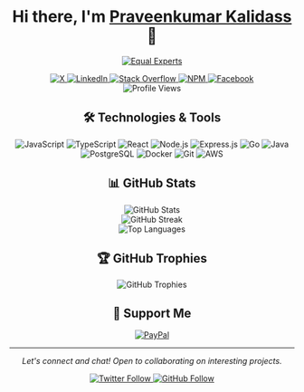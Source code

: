 <h1 align="center">Hi there, I'm <a href="https://github.com/praveenkumar-kalidass">Praveenkumar Kalidass</a> 👋</h1>

<p align="center">
  <a href="https://www.equalexperts.com"><img src="https://img.shields.io/badge/Senior%20Software%20Engineer-Equal%20Experts-1895D4?style=for-the-badge" alt="Equal Experts" /></a>
</p>

<div align="center">
  <a href="https://x.com/mrpravin94">
    <img src="https://img.shields.io/badge/X-000000?style=for-the-badge&logo=x&logoColor=white" alt="X" />
  </a>
  <a href="https://www.linkedin.com/in/praveenkumar-kalidass/">
    <img src="https://img.shields.io/badge/LinkedIn-0077B5?style=for-the-badge&logo=linkedin&logoColor=white" alt="LinkedIn" />
  </a>
  <a href="https://stackoverflow.com/users/7526877/praveenkumar-kalidass">
    <img src="https://img.shields.io/badge/Stack_Overflow-FE7A16?style=for-the-badge&logo=stack-overflow&logoColor=white" alt="Stack Overflow" />
  </a>
  <a href="https://www.npmjs.com/~praveenkumar-kalidass">
    <img src="https://img.shields.io/badge/npm-CB3837?style=for-the-badge&logo=npm&logoColor=white" alt="NPM" />
  </a>
  <a href="https://facebook.com/Praveen261994">
    <img src="https://img.shields.io/badge/Facebook-1877F2?style=for-the-badge&logo=facebook&logoColor=white" alt="Facebook" />
  </a>
</div>

<div align="center">
  <img src="https://komarev.com/ghpvc/?username=praveenkumar-kalidass&color=green&style=for-the-badge" alt="Profile Views" />
</div>

<h2 align="center">🛠️ Technologies & Tools</h2>

<div align="center">
  <img src="https://img.shields.io/badge/JavaScript-F7DF1E?style=for-the-badge&logo=javascript&logoColor=black" alt="JavaScript" />
  <img src="https://img.shields.io/badge/TypeScript-007ACC?style=for-the-badge&logo=typescript&logoColor=white" alt="TypeScript" />
  <img src="https://img.shields.io/badge/React-20232A?style=for-the-badge&logo=react&logoColor=61DAFB" alt="React" />
  <img src="https://img.shields.io/badge/Node.js-43853D?style=for-the-badge&logo=node.js&logoColor=white" alt="Node.js" />
  <img src="https://img.shields.io/badge/Express.js-404D59?style=for-the-badge&logo=express&logoColor=white" alt="Express.js" />
  <img src="https://img.shields.io/badge/Go-14354C?style=for-the-badge&logo=go&logoColor=white" alt="Go" />
  <img src="https://img.shields.io/badge/Java-ED8B00?style=for-the-badge&logo=openjdk&logoColor=white" alt="Java" />
  <img src="https://img.shields.io/badge/PostgreSQL-316192?style=for-the-badge&logo=postgresql&logoColor=white" alt="PostgreSQL" />
  <img src="https://img.shields.io/badge/Docker-2496ED?style=for-the-badge&logo=docker&logoColor=white" alt="Docker" />
  <img src="https://img.shields.io/badge/Git-F05032?style=for-the-badge&logo=git&logoColor=white" alt="Git" />
  <img src="https://img.shields.io/badge/AWS-232F3E?style=for-the-badge&logo=amazonwebservicess&logoColor=white" alt="AWS" />
</div>

<h2 align="center">📊 GitHub Stats</h2>

<div align="center">
  <img src="https://github-readme-stats.vercel.app/api?username=praveenkumar-kalidass&show_icons=true&count_private=true&hide_border=true&theme=transparent" alt="GitHub Stats" />
</div>

<div align="center">
  <img src="https://github-readme-streak-stats.herokuapp.com/?user=praveenkumar-kalidass&theme=light&hide_border=true" alt="GitHub Streak" />
</div>

<div align="center">
  <img src="https://github-readme-stats.vercel.app/api/top-langs/?username=praveenkumar-kalidass&layout=compact&hide_border=true&theme=light" alt="Top Languages" />
</div>

<h2 align="center">🏆 GitHub Trophies</h2>

<div align="center">
  <img src="https://github-profile-trophy.vercel.app/?username=praveenkumar-kalidass&theme=light&no-frame=true&margin-w=15" alt="GitHub Trophies" />
</div>

<h2 align="center">🤝 Support Me</h2>

<div align="center">
  <a href="https://paypal.me/praveenkumarkalidass?locale.x=en_GB">
    <img src="https://img.shields.io/badge/PayPal-00457C?style=for-the-badge&logo=paypal&logoColor=white" alt="PayPal" />
  </a>
</div>

---

<p align="center">
  <i>Let's connect and chat! Open to collaborating on interesting projects.</i>
</p>

<div align="center">
  <a href="https://twitter.com/intent/follow?screen_name=mrpravin94">
    <img src="https://img.shields.io/twitter/follow/mrpravin94?style=social" alt="Twitter Follow" />
  </a>
  <a href="https://github.com/praveenkumar-kalidass">
    <img src="https://img.shields.io/github/followers/praveenkumar-kalidass?label=Follow&style=social" alt="GitHub Follow" />
  </a>
</div>
